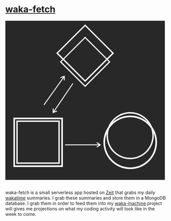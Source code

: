 # [waka-fetch](https://github.com/ckipp01/waka-fetch)

![waka-fetch logo](/media/waka-fetch.jpg)

```scala mdoc:percentages:waka-fetch
```

waka-fetch is a small serverless app hosted on [Zeit](https://zeit.co) that
grabs my daily [wakatime](https://wakatime.com) summaries. I grab these
summaries and store them in a MongoDB database. I grab them in order to feed
them into my [waka-machine](waka-machine.html) project will gives me projections on
what my coding activity will look like in the week to come.
